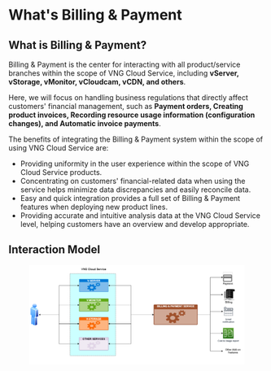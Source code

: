 # What's Billing & Payment

## What is Billing & Payment?

Billing & Payment is the center for interacting with all product/service branches within the scope of VNG Cloud Service, including **vServer, vStorage, vMonitor, vCloudcam, vCDN, and others**.&#x20;

Here, we will focus on handling business regulations that directly affect customers' financial management, such as **Payment orders, Creating product invoices, Recording resource usage information (configuration changes), and Automatic invoice payments**.&#x20;

The benefits of integrating the Billing & Payment system within the scope of using VNG Cloud Service are:&#x20;

* Providing uniformity in the user experience within the scope of VNG Cloud Service products.
* Concentrating on customers' financial-related data when using the service helps minimize data discrepancies and easily reconcile data.&#x20;
* Easy and quick integration provides a full set of Billing & Payment features when deploying new product lines.&#x20;
* Providing accurate and intuitive analysis data at the VNG Cloud Service level, helping customers have an overview and develop appropriate.

## Interaction Model

<figure><img src="../.gitbook/assets/image (3) (1) (1) (1) (1) (1) (1).png" alt=""><figcaption></figcaption></figure>
